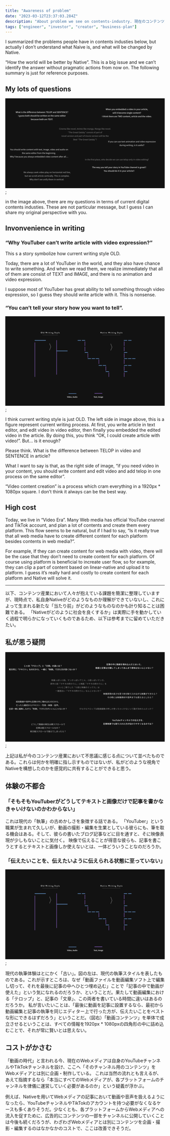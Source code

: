 ```yaml
---
title: "Awareness of problem"
date: "2023-03-12T23:37:03.284Z"
description: "About problem we see on contents-industry. 現在のコンテンツ産業における課題意識について説明します。"
tags: ["engineer", "investor", "creator", "business-plan"]
---
```


I summarized the problems people have in contents industies below, but actually I don’t understand what Naive is, and what will be changed by Native. 

“How the world will be better by Native”. This is a big issue and we can’t identify the answer without pragmatic actions from now on. The following summary is just for reference purposes.

## My lots of questions

![img_1](./art_1.png);

in the image above, there are my questions in terms of current digital contents industies. These are not particular message, but I guess I can share my original perspective with you.

## Invonvenience in writing

### “Why YouTuber can’t write article with video expression?”

This s a story symbolize how current writing style OLD.

Today, there are a lot of YouTuber in the world, and they also have chance to write something. And when we read them, we realize immediately that all of them are consist of TEXT and IMAGE, and there is no animation and video expression.

I suppose most of YouTuber has great ability to tell something through video expression, so I guess they should write article with it. This is nonsense.

### “You can’t tell your story how you want to tell”.

![img_1](./art_2.png);

I think current writing style is just OLD.  The left side in image above, this is a figure represent current writing process. At first, you write article in text editor, and edit video in video editor, then finally you embedded the edited video in the article. By doing this, you think “OK, I could create article with video!”. But… is it enough?

Please think. What is the difference between TELOP in video and SENTENCE in article?

What I want to say is that, as the right side of image,  “if you need video in your content, you should write content and edit video and add telop in one process on the same editor”. 

“Video content creation” is a process which cram everything in a 1920px * 1080px square. I don’t think it always can be the best way.

## High cost

Today, we live in “Video Era”. Many Web media has official YouTube cnannel and TikTok account, and plan a lot of contents and create them every platform. This flow seems to be natural, but if I had to say, “Is it really true that all web media have to create different content for each platform besides contents in web media?”.

For example, If they can create content for web media with video, there will be the case that they don’t need to create content for each platform. Of course using platform is beneficial to increate user flow, so for example, they can clip a part of content based on linear-native and upload it to platform. I guess it’s really hard and costly to create content for each platform and Native will solve it.

---

以下、コンテンツ産業において人々が抱えている課題を簡潔に整理していますが、現時点で、私自身Nativeがどのようなものか理解ができていないし、これによって生まれる新たな「当たり前」がどのようなものなのかも計り知ることは困難である。
「Nativeがどのように社会を良くするか」は実際に手を動かしていく過程で明らかになっていくものであるため、以下は参考までに留めていただきたい。

## 私が思う疑問

![img_1](./art_3.png);

上記は私が今のコンテンツ産業において不思議に感じる点について並べたものである。これらは何かを明確に指し示すものではないが、私がどのような視角でNativeを構想したのかを感覚的に共有することができると思う。

## 体験の不都合

### 「そもそもYouTuberがどうしてテキストと画像だけで記事を書かなきゃいけないのかわからない」

これは現代の「執筆」の古めかしさを象徴する話である。
「YouTuber」という職業が生まれて久しいが、動画の撮影・編集を生業としている彼らにも、筆を取る機会はある。そして、彼らの書いたブログ記事などに目を通すと、そに映像表現が少しもないことに気付く。
映像で伝えることが得意な彼らも、記事を書こうとするとテキストと画像しか使えないとは、一体どういうことなのだろうか。

### 「伝えたいことを、伝えたいように伝えられる状態に至っていない」

![img_1](./art_2.png);

現代の執筆体験はとにかく「古い」。図の左は、現代の執筆スタイルを表したものである。これが示すところは、なぜ「動画ファイルを動画編集ソフト上で編集し切って、それを最後に記事の中へひとつ埋め込む」ことで「記事の中で動画が使えた」という気になれるのだろうか、ということだ。果たして動画編集における「テロップ」と、記事の「文章」、この両者を書いている時間に違いはあるのだろうか。
私が言いたいことは、「最後に動画を記事に設置するなら、最初から動画編集と記事の執筆を同じエディター上で行った方が、伝えたいことをベストな形にできるはずだろう」ということだ。（図右）「動画コンテンツ」を単体で成立させるということは、すべての情報を1920px * 1080pxの四角形の中に詰め込むことで、それが常に賢いとは思えない。

## コストがかさむ

「動画の時代」と言われる今、現在のWebメディアは自身のYouTubeチャンネルやTikTokチャンネルを設け、ここへ「そのチャンネル用のコンテンツ」をWebメディアとは別に企画・制作している。
これは当然の流れとも言えるが、あえて指摘するなら「本当にすべてのWebメディアが、各プラットフォームのチャンネルを律儀に運営していく必要があるのか」という疑義が浮かぶ。

例えば、Nativeを用いてWebメディアの記事において動画や音声を扱えるようになったら、YouTubeチャンネルやTikTokのアカウントを持つ必要がなくなるケースも多くありそうだ。少なくとも、各プラットフォームからWebメディアへの流入を促すために、広告的にコンテンツの一部をチャンネルに公開していくことは今後も続くだろうが、わざわざWebメディアとは別にコンテンツを企画・撮影・編集するのはなかなかのコストで、ここは改善できそうだ。